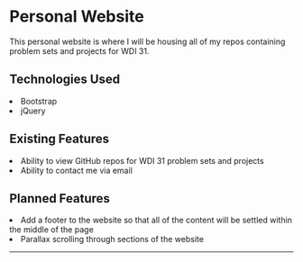 # Personal Website

This personal website is where I will be housing all of my repos containing problem sets and projects for WDI 31.

## Technologies Used

<li> Bootstrap </li>
<li> jQuery</li>

## Existing Features

<li> Ability to view GitHub repos for WDI 31 problem sets and projects</li>
<li> Ability to contact me via email</li>

## Planned Features

<li> Add a footer to the website so that all of the content will be settled within the middle of the page</li>
<li> Parallax scrolling through sections of the website</li>

---
